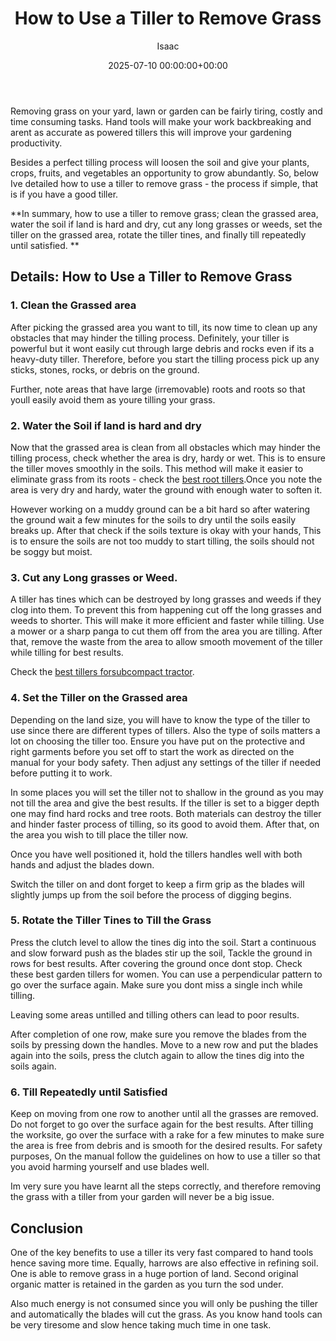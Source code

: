 ﻿---
title: How to Use a Tiller to Remove Grass
description: Removing grass on your yard, lawn or garden can be fairly tiring, costly and time consuming tasks. Hand tools will make your work backbreaking and arent as...
slug: /how-to-use-a-tiller-to-remove-grass/
date: 2025-07-10 00:00:00+00:00
lastmod: 2025-07-10 00:00:00+03:00
author: Isaac
categories:

- Tillers
tags:

- tillers

- tiller

- gra
layout: post
---

Removing grass on your yard, lawn or garden can be fairly tiring, costly and time consuming tasks. Hand tools will make your work backbreaking and arent as accurate as powered tillers this will improve your gardening productivity.

Besides a perfect tilling process will loosen the soil and give your plants, crops, fruits, and vegetables an opportunity to grow abundantly. So, below Ive detailed how to use a tiller to remove grass - the process if simple, that is if you have a good tiller.

**In summary, how to use a tiller to remove grass; clean the grassed area, water the soil if land is hard and dry, cut any long grasses or weeds, set the tiller on the grassed area, rotate the tiller tines, and finally till repeatedly until satisfied. **

##  Details: How to Use a Tiller to Remove Grass

###  1. Clean the Grassed area

After picking the grassed area you want to till, its now time to clean up any obstacles that may hinder the tilling process. Definitely, your tiller is powerful but it wont easily cut through large debris and rocks even if its a heavy-duty tiller. Therefore, before you start the tilling process pick up any sticks, stones, rocks, or debris on the ground.

Further, note areas that have large (irremovable) roots and roots so that youll easily avoid them as youre tilling your grass.

###  2. Water the Soil  if land is hard and dry

Now that the grassed area is clean from all obstacles which may hinder the tilling process, check whether the area is dry, hardy or wet. This is to ensure the tiller moves smoothly in the soils. This method will make it easier to eliminate grass from its roots - check the [best root tillers](https://pestpolicy.com/best-tiller-for-roots/).Once you note the area is very dry and hardy, water the ground with enough water to soften it.

However working on a muddy ground can be a bit hard so after watering the ground wait a few minutes for the soils to dry until the soils easily breaks up. After that check if the soils texture is okay with your hands, This is to ensure the soils are not too muddy to start tilling, the soils should not be soggy but moist.

###  3. Cut any Long grasses or Weed.

A tiller has tines which can be destroyed by long grasses and weeds if they clog into them. To prevent this from happening cut off the long grasses and weeds to shorter. This will make it more efficient and faster while tilling. Use a mower or a sharp panga to cut them off from the area you are tilling. After that, remove the waste from the area to allow smooth movement of the tiller while tilling for best results.

Check the [best tillers for](https://pestpolicy.com/best-tiller-for-subcompact-tractor/)[subcompact tractor](https://pestpolicy.com/best-tiller-for-subcompact-tractor/).

###  4. Set the Tiller on the Grassed area

Depending on the land size, you will have to know the type of the tiller to use since there are different types of tillers. Also the type of soils matters a lot on choosing the tiller too. Ensure you have put on the protective and right garments before you set off to start the work as directed on the manual for your body safety. Then adjust any settings of the tiller if needed before putting it to work.

In some places you will set the tiller not to shallow in the ground as you may not till the area and give the best results. If the tiller is set to a bigger depth one may find hard rocks and tree roots. Both materials can destroy the tiller and hinder faster process of tilling, so its good to avoid them. After that, on the area you wish to till place the tiller now.

Once you have well positioned it, hold the tillers handles well with both hands and adjust the blades down.

Switch the tiller on and dont forget to keep a firm grip as the blades will slightly jumps up from the soil before the process of digging begins.

###  5. Rotate the Tiller Tines to Till the Grass

Press the clutch level to allow the tines dig into the soil. Start a continuous and slow forward push as the blades stir up the soil, Tackle the ground in rows for best results. After covering the ground once dont stop. Check these best garden tillers for women. You can use a perpendicular pattern to go over the surface again. Make sure you dont miss a single inch while tilling.

Leaving some areas untilled and tilling others can lead to poor results.

After completion of one row, make sure you remove the blades from the soils by pressing down the handles. Move to a new row and put the blades again into the soils, press the clutch again to allow the tines dig into the soils again.

###  6. Till Repeatedly until Satisfied

Keep on moving from one row to another until all the grasses are removed. Do not forget to go over the surface again for the best results. After tilling the worksite, go over the surface with a rake for a few minutes to make sure the area is free from debris and is smooth for the desired results. For safety purposes, On the manual follow the guidelines on how to use a tiller so that you avoid harming yourself and use blades well.

Im very sure you have learnt all the steps correctly, and therefore removing the grass with a tiller from your garden will never be a big issue.

##  Conclusion

One of the key benefits to use a tiller its very fast compared to hand tools hence saving more time. Equally, harrows are also effective in refining soil. One is able to remove grass in a huge portion of land. Second original organic matter is retained in the garden as you turn the sod under.

Also much energy is not consumed since you will only be pushing the tiller and automatically the blades will cut the grass. As you know hand tools can be very tiresome and slow hence taking much time in one task.
